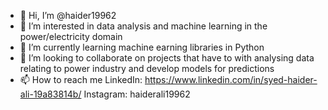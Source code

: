 - 👋 Hi, I’m @haider19962
- 👀 I’m interested in data analysis and machine learning in the power/electricity domain
- 🌱 I’m currently learning machine earning libraries in Python
- 💞️ I’m looking to collaborate on projects that have to with analysing data relating to power industry and develop models for predictions
- 📫 How to reach me LinkedIn: https://www.linkedin.com/in/syed-haider-ali-19a83814b/ Instagram: haiderali19962
<!---
haider19962/haider19962 is a ✨ special ✨ repository because its `README.md` (this file) appears on your GitHub profile.
You can click the Preview link to take a look at your changes.
--->
